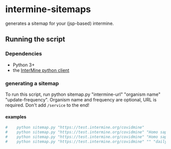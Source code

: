 # intermine-sitemaps
generates a sitemap for your (jsp-based) intermine.

## Running the script

### Dependencies

- Python 3+
- the [InterMine python client](https://github.com/intermine/intermine-ws-python#downloading)

### generating a sitemap

To run this script, run python sitemap.py "intermine-url" "organism name" "update-frequency".
Organism name and frequency are optional, URL is required. Don't add `/service` to the end!


#### examples

```bash
#    python sitemap.py "https://test.intermine.org/covidmine"
#    python sitemap.py "https://test.intermine.org/covidmine" "Homo sapiens"
#    python sitemap.py "https://test.intermine.org/covidmine" "Homo sapiens" "monthly"
#    python sitemap.py "https://test.intermine.org/covidmine" "" "daily"
```
